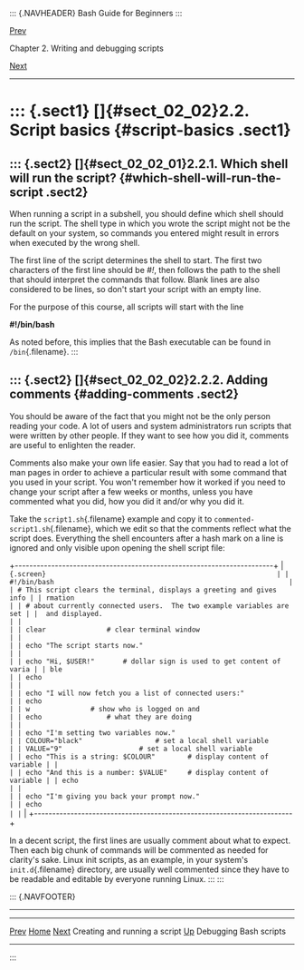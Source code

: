 ::: {.NAVHEADER}
Bash Guide for Beginners
:::

[Prev](sect_02_01.md)

Chapter 2. Writing and debugging scripts

[Next](sect_02_03.md)

------------------------------------------------------------------------

::: {.sect1}
[]{#sect_02_02}2.2. Script basics {#script-basics .sect1}
=================================

::: {.sect2}
[]{#sect_02_02_01}2.2.1. Which shell will run the script? {#which-shell-will-run-the-script .sect2}
---------------------------------------------------------

When running a script in a subshell, you should define which shell
should run the script. The shell type in which you wrote the script
might not be the default on your system, so commands you entered might
result in errors when executed by the wrong shell.

The first line of the script determines the shell to start. The first
two characters of the first line should be *\#!*, then follows the path
to the shell that should interpret the commands that follow. Blank lines
are also considered to be lines, so don\'t start your script with an
empty line.

For the purpose of this course, all scripts will start with the line

**\#!/bin/bash**

As noted before, this implies that the Bash executable can be found in
`/bin`{.filename}.
:::

::: {.sect2}
[]{#sect_02_02_02}2.2.2. Adding comments {#adding-comments .sect2}
----------------------------------------

You should be aware of the fact that you might not be the only person
reading your code. A lot of users and system administrators run scripts
that were written by other people. If they want to see how you did it,
comments are useful to enlighten the reader.

Comments also make your own life easier. Say that you had to read a lot
of man pages in order to achieve a particular result with some command
that you used in your script. You won\'t remember how it worked if you
need to change your script after a few weeks or months, unless you have
commented what you did, how you did it and/or why you did it.

Take the `script1.sh`{.filename} example and copy it to
`commented-script1.sh`{.filename}, which we edit so that the comments
reflect what the script does. Everything the shell encounters after a
hash mark on a line is ignored and only visible upon opening the shell
script file:

+-----------------------------------------------------------------------+
| ``` {.screen}                                                         |
| #!/bin/bash                                                          |
| # This script clears the terminal, displays a greeting and gives info |
| rmation                                                               |
| # about currently connected users.  The two example variables are set |
|  and displayed.                                                       |
|                                                                       |
| clear               # clear terminal window                           |
|                                                                       |
| echo "The script starts now."                                         |
|                                                                       |
| echo "Hi, $USER!"       # dollar sign is used to get content of varia |
| ble                                                                   |
| echo                                                                  |
|                                                                       |
| echo "I will now fetch you a list of connected users:"                |
| echo                                                                  |
| w               # show who is logged on and                           |
| echo                # what they are doing                             |
|                                                                       |
| echo "I'm setting two variables now."                                 |
| COLOUR="black"                  # set a local shell variable          |
| VALUE="9"                   # set a local shell variable              |
| echo "This is a string: $COLOUR"        # display content of variable |
|                                                                       |
| echo "And this is a number: $VALUE"     # display content of variable |
| echo                                                                  |
|                                                                       |
| echo "I'm giving you back your prompt now."                           |
| echo                                                                  |
| ```                                                                   |
+-----------------------------------------------------------------------+

In a decent script, the first lines are usually comment about what to
expect. Then each big chunk of commands will be commented as needed for
clarity\'s sake. Linux init scripts, as an example, in your system\'s
`init.d`{.filename} directory, are usually well commented since they
have to be readable and editable by everyone running Linux.
:::
:::

::: {.NAVFOOTER}

------------------------------------------------------------------------

  ------------------------------- -------------------- -------------------------
  [Prev](sect_02_01.md)          [Home](index.md)    [Next](sect_02_03.md)
  Creating and running a script    [Up](chap_02.md)     Debugging Bash scripts
  ------------------------------- -------------------- -------------------------
:::
